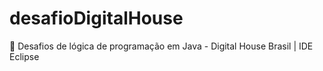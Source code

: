 # desafioDigitalHouse
🚀 Desafios de lógica de programação em Java - Digital House Brasil | IDE Eclipse
